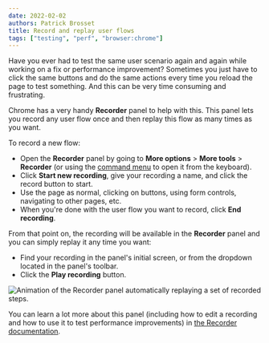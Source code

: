 ```yaml
---
date: 2022-02-02
authors: Patrick Brosset
title: Record and replay user flows
tags: ["testing", "perf", "browser:chrome"]
---
```

Have you ever had to test the same user scenario again and again while working on a fix or performance improvement?
Sometimes you just have to click the same buttons and do the same actions every time you reload the page to test something. And this can be very time consuming and frustrating.

Chrome has a very handy **Recorder** panel to help with this. This panel lets you record any user flow once and then replay this flow as many times as you want.

To record a new flow:

* Open the **Recorder** panel by going to **More options** > **More tools** > **Recorder** (or using the [command menu](/tips/en/execute-commands) to open it from the keyboard).
* Click **Start new recording**, give your recording a name, and click the record button to start.
* Use the page as normal, clicking on buttons, using form controls, navigating to other pages, etc.
* When you're done with the user flow you want to record, click **End recording**.

From that point on, the recording will be available in the **Recorder** panel and you can simply replay it any time you want:

* Find your recording in the panel's initial screen, or from the dropdown located in the panel's toolbar.
* Click the **Play recording** button.

![Animation of the Recorder panel automatically replaying a set of recorded steps.](/assets/img/record-replay.gif)

You can learn a lot more about this panel (including how to edit a recording and how to use it to test performance improvements) in [the Recorder documentation](https://developer.chrome.com/docs/devtools/recorder/).
